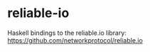 # reliable-io
Haskell bindings to the reliable.io library: https://github.com/networkprotocol/reliable.io
